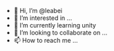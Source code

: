 - 👋 Hi, I’m @leabei
- 👀 I’m interested in ...
- 🌱 I’m currently learning unity
- 💞️ I’m looking to collaborate on ...
- 📫 How to reach me ...

<!---
leabei/leabei is a ✨ special ✨ repository because its `README.md` (this file) appears on your GitHub profile.
You can click the Preview link to take a look at your changes.
--->
